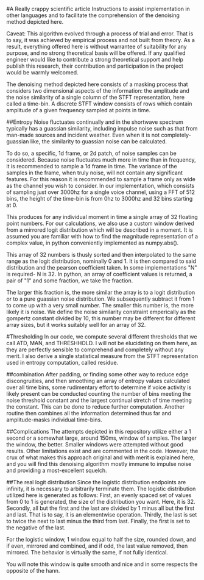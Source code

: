 #A Really crappy scientific article
Instructions to assist implementation in other languages and to facilitate the comprehension of the denoising method depicted here.

Caveat: This algorithm evolved through a process of trial and error. That is to say, it was achieved by empirical process and not built from theory.
As a result, everything offered here is without warrantee of suitability for any purpose, and no strong theoretical basis will be offered.
If any qualified engineer would like to contribute a strong theoretical support and help publish this research, their contribution and 
participation in the project would be warmly welcomed.

The denoising method depicted here consists of a masking process that considers two dimensional aspects of the information:
the amplitude and the noise similarity of a single column of the STFT representation, here called a time-bin.
A discrete STFT window consists of rows which contain amplitude of a given frequency sampled at points in time.

##Entropy
Noise fluctuates continually and in the shortwave spectrum typically has a guassian similarity, including impulse noise such as
that from man-made sources and incident weather. Even when it is not completely-guassian like, the similarity to guassian noise can be calculated. 

To do so, a specific, 1d frame, or 2d patch, of noise samples can be considered. Because noise fluctuates much more in time than in frequency,
it is recommended to sample a 1d frame in time. The variance of the samples in the frame, when truly noise, will not contain any significant features.
For this reason it is recommended to sample a frame only as wide as the channel you wish to consider. In our implementation, which consists of sampling
just over 3000hz for a single voice channel, using a FFT of 512 bins, the height of the time-bin is from 0hz to 3000hz and 32 bins starting at 0.

This produces for any individual moment in time a single array of 32 floating point numbers. 
For our calculations, we also use a custom window derived from a mirrored logit distribution which will be described in a moment.
It is assumed you are familiar with how to find the magnitude representation of a complex value, in python conveniently implemented as numpy.abs().

This array of 32 numbers is thusly sorted and then interpolated to the same range as the logit distribution, nominally 0 and 1.
It is then compared to said distribution and the pearson coefficient taken. In some implementations "N" is required- N is 32.
In python, an array of coefficient values is returned, a pair of "1" and some fraction, we take the fraction.

The larger this fraction is, the more similar the array is to a logit distribution or to a pure guassian noise distribution.
We subsequently subtract it from 1 to come up with a very small number. The smaller this number is, the more likely it is noise.
We define the noise similarity constraint emperically as the gompertz constant divided by 10, this number may be different for 
different array sizes, but it works suitably well for an array of 32.

#Thresholding
In our code, we compute several different thresholds that we call ATD, MAN, and THRESHHOLD.
I will not be elucidating on them here, as they are perfectly sensible to comprehend and completely without any merit.
I also derive a single statistical measure from the STFT representation used in entropy computation, called residue.

##combination
After padding, or finding some other way to reduce edge discongruities, and then smoothing an array of entropy values calculated over all time bins,
some rudimentary effort to determine if voice activity is likely present can be conducted counting the number of bins meeting the noise threshold constant
and the largest continual stretch of time meeting the constant. This can be done to reduce further computation.
Another routine then combines all the information determined thus far and amplitude-masks individual time-bins.

##Complications
The attempts depicted in this repository utilize either a 1 second or a somewhat large, around 150ms, window of samples. The larger the window, the better.
Smaller windows were attempted without good results. Other limitations exist and are commented in the code. However, the crux of what makes this approach
original and with merit is explained here, and you will find this denoising algorithm mostly immune to impulse noise and providing a most-excellent squelch.

##The real logit distribution
Since the logistic distribution endpoints are infinity, it is necessary to arbitrarily terminate them.
The logistic distribution utilized here is generated as follows:
First, an evenly spaced set of values from 0 to 1 is generated, the size of the distribution you want.
Here, it is 32.
Secondly, all but the first and the last are divided by 1 minus all but the first and last.
That is to say, it is an elementwise operation.
Thirdly, the last is set to twice the next to last minus the third from last.
Finally, the first is set to the negative of the last.

For the logistic window, 1 window equal to half the size, rounded down,
and if even, mirrored and combined, and if odd, the last value removed, then mirrored.
The behavior is virtually the same, if not fully identical.

You will note this window is quite smooth and nice and in some respects the opposite of the hann.

